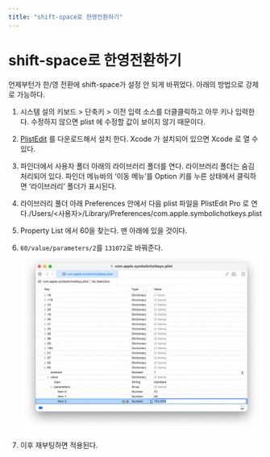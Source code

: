 ```yaml
---
title: "shift-space로 한영전환하기"
---
```

# shift-space로 한영전환하기

언제부턴가 한/영 전환에 shift-space가 설정 안 되게 바뀌었다. 아래의 방법으로 강제로 가능하다.

1.  시스템 설의 키보드 > 단축키 > 이전 입력 소스를 더클클릭하고 아무 키나 입력한다. 수정하지 않으면 plist 에 수정할 값이 보이지 않기 때문이다.
2. [PlistEdit](https://www.fatcatsoftware.com/plisteditpro/PlistEditPro.zip) 를 다운로드해서 설치 한다. Xcode 가 설치되어 있으면 Xcode 로 열 수 있다.
    
3.  파인더에서 사용자 폴더 아래의 라이브러리 폴더를 연다. 라이브러리 폴더는 숨김 처리되어 있다. 파인더 메뉴바의 ‘이동 메뉴’를 Option 키를 누른 상태에서 클릭하면 ‘라이브러리’ 폴더가 표시된다.
    
4.  라이브러리 풀더 아래 Preferences 안에서 다음 plist 파일을 PlistEdit Pro 로 연다./Users/<사용자>/Library/Preferences/com.apple.symbolichotkeys.plist
    
5.  Property List 에서 60을 찾는다. 맨 아래에 있을 것이다.
    
6.  `60/value/parameters/2`를 `131072`로 바꿔준다. ![](assets/image.png)
7. 이후 재부팅하면 적용된다.
